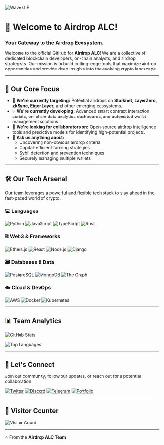 ![Wave GIF](https://media.giphy.com/media/jQpJvEKfN6DFcmIrXj/giphy.gif)

# 🚀 Welcome to Airdrop ALC!

### Your Gateway to the Airdrop Ecosystem.

Welcome to the official GitHub for **Airdrop ALC**! We are a collective of dedicated blockchain developers, on-chain analysts, and airdrop strategists. Our mission is to build cutting-edge tools that maximize airdrop opportunities and provide deep insights into the evolving crypto landscape.

---

## 🎯 Our Core Focus

- 🔭 **We're currently targeting:** Potential airdrops on **Starknet, LayerZero, zkSync, EigenLayer,** and other emerging ecosystems.
- 💡 **We're currently developing:** Advanced smart contract interaction scripts, on-chain data analytics dashboards, and automated wallet management solutions.
- 🤝 **We're looking for collaborators on:** Open-source airdrop intelligence tools and predictive models for identifying high-potential projects.
- 💬 **Ask us anything about:**
  - Uncovering non-obvious airdrop criteria
  - Capital-efficient farming strategies
  - Sybil detection and prevention techniques
  - Securely managing multiple wallets

---

## 🛠️ Our Tech Arsenal

Our team leverages a powerful and flexible tech stack to stay ahead in the fast-paced world of crypto.

### 💻 Languages
![Python](https://img.shields.io/badge/Python-3776AB?style=for-the-badge&logo=python&logoColor=white)
![JavaScript](https://img.shields.io/badge/JavaScript-F7DF1E?style=for-the-badge&logo=javascript&logoColor=black)
![TypeScript](https://img.shields.io/badge/TypeScript-3178C6?style=for-the-badge&logo=typescript&logoColor=white)
![Rust](https://img.shields.io/badge/Rust-000000?style=for-the-badge&logo=rust&logoColor=white)

### ⛓️ Web3 & Frameworks
![Ethers.js](https://img.shields.io/badge/Ethers.js-2C2C2C?style=for-the-badge&logo=ethereum&logoColor=white)
![React](https://img.shields.io/badge/React-61DAFB?style=for-the-badge&logo=react&logoColor=black)
![Node.js](https://img.shields.io/badge/Node.js-339933?style=for-the-badge&logo=node.js&logoColor=white)
![Django](https://img.shields.io/badge/Django-092E20?style=for-the-badge&logo=django&logoColor=white)

### 🗃️ Databases & Data
![PostgreSQL](https://img.shields.io/badge/PostgreSQL-4169E1?style=for-the-badge&logo=postgresql&logoColor=white)
![MongoDB](https://img.shields.io/badge/MongoDB-47A248?style=for-the-badge&logo=mongodb&logoColor=white)
![The Graph](https://img.shields.io/badge/The%20Graph-6f4cff?style=for-the-badge&logo=thegraph&logoColor=white)

### ☁️ Cloud & DevOps
![AWS](https://img.shields.io/badge/AWS-232F3E?style=for-the-badge&logo=amazon-aws&logoColor=white)
![Docker](https://img.shields.io/badge/Docker-2496ED?style=for-the-badge&logo=docker&logoColor=white)
![Kubernetes](https://img.shields.io/badge/Kubernetes-326CE5?style=for-the-badge&logo=kubernetes&logoColor=white)

---

## 📊 Team Analytics

![GitHub Stats](https://github-readme-stats.vercel.app/api?username=airdropalc&show_icons=true&theme=tokyonight&count_private=true&include_all_commits=true)

![Top Languages](https://github-readme-stats.vercel.app/api/top-langs/?username=airdropalc&layout=compact&theme=tokyonight)

---

## 🔗 Let's Connect

Join our community, follow our updates, or reach out for a potential collaboration.

[![Twitter](https://img.shields.io/badge/Twitter-1DA1F2?style=for-the-badge&logo=twitter&logoColor=white)](https://twitter.com/YOUR-TWITTER-HANDLE)
[![Discord](https://img.shields.io/badge/Discord-5865F2?style=for-the-badge&logo=discord&logoColor=white)](https://discord.gg/YOUR-INVITE-CODE)
[![Telegram](https://img.shields.io/badge/Telegram-26A5E4?style=for-the-badge&logo=telegram&logoColor=white)](https://t.me/YOUR-TELEGRAM-CHANNEL)
[![Portfolio](https://img.shields.io/badge/Website-FF5722?style=for-the-badge&logo=google-chrome&logoColor=white)](https://your-website.com)

---

## 👀 Visitor Counter

![Visitor Count](https://komarev.com/ghpvc/?username=airdropalc&color=blue&style=flat-square)

---

⭐️ From the **Airdrop ALC Team**
